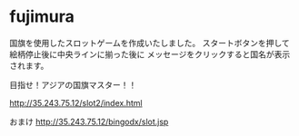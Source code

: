 # fujimura
国旗を使用したスロットゲームを作成いたしました。
スタートボタンを押して絵柄停止後に中央ラインに揃った後に
メッセージをクリックすると国名が表示されます。

目指せ！アジアの国旗マスター！！

http://35.243.75.12/slot2/index.html

おまけ
http://35.243.75.12/bingodx/slot.jsp
